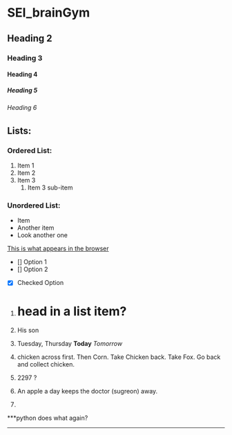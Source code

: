 # SEI_brainGym
## Heading 2
### Heading 3
#### Heading 4
##### Heading 5
###### Heading 6


<!-- Lists: -->
## Lists:

### Ordered List:

1. Item 1
2. Item 2
3. Item 3
    1. Item 3 sub-item

### Unordered List:

- Item
- Another item
- Look another one

[This is what appears in the browser](http://google.com.au "This is the tooltip")


<!-- Git Hub Specifics -->

- [] Option 1
- [] Option 2
- [x] Checked Option

1. # head in a list item? 

2. His son 

3. Tuesday,  Thursday **Today** *Tomorrow*

4. chicken across first. Then Corn. Take Chicken back. Take Fox. Go back and collect chicken.

5. 2297 ?

6. An apple a day keeps the doctor (sugreon) away. 

7.  

***python
does what again?
***



